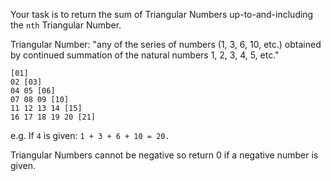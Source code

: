 Your task is to return the sum of Triangular Numbers up-to-and-including the ```nth``` Triangular Number.

Triangular Number: "any of the series of numbers (1, 3, 6, 10, etc.) obtained by continued summation of the natural numbers 1, 2, 3, 4, 5, etc."

```
[01]
02 [03]
04 05 [06]
07 08 09 [10]
11 12 13 14 [15]
16 17 18 19 20 [21]
```

e.g. If ```4``` is given: ```1 + 3 + 6 + 10 = 20.```

Triangular Numbers cannot be negative so return 0 if a negative number is given.